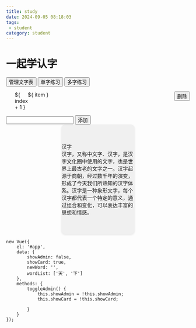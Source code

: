 ```yaml
---
title: study
date: 2024-09-05 08:18:03
tags: 
 - student
category: student
---
```




# 一起学认字

<style>
    .card-container {
        display: flex;
        flex-wrap: wrap;
        justify-content: center;
        gap: 20px;
    }

    .card {
        width: 200px;
        height: 300px;
        background-color: #f0f0f0;
        border-radius: 10px;
        box-shadow: 0 2px 5px rgba(0, 0, 0, 0.1);
        display: flex;
        flex-direction: column;
        align-items: center;
        justify-content: center;
    }

    .admin .word-item {
        display: flex;
        justify-content: space-between;
    }

    .flex1 {
        flex: 1;
    }

    .flex0 {
        flex: 0;
    }

    ul, li {
        list-style: none;
    }
</style>
<script src="https://cdn.jsdelivr.net/npm/vue@2.6.14/dist/vue.js"></script>

<div class="app" id="app">
    <section class="actions-container">
        <div class="actions">
            <button>管理文字表</button>
            <button>单字练习</button>
            <button>多字练习</button>
        </div>
    </section>
    <section class="admin-container">
        <div class="admin">
            <ul>
               <li v-for="(item, index) in wordList" :key="item" class="word-item">
               <div class="sn flex0">${ index + 1 }</div>
               <div class="word flex1">${ item }</div>
               <div><button v-on:click="rmWord(index)">删除</button></div>
               </li>
            </ul>
            <input type="text" v-model="newWord">
            <button v-on:click="addWord">添加</button>
        </div>
    </section>
    <section class="card-container">
        <div class="card">
            <div class="card-content">
                <div class="card-title">汉字</div>
                <div class="card-text">汉字，又称中文字、汉字，是汉字文化圈中使用的文字，也是世界上最古老的文字之一。汉字起源于商朝，经过数千年的演变，形成了今天我们所熟知的汉字体系。汉字是一种象形文字，每个汉字都代表一个特定的意义，通过组合和变化，可以表达丰富的思想和情感。</div>
            </div>
        </div>
    </section>    
</div>

<script>
    new Vue({
        el: '#app',
        delimiters: ['${', '}'],
        data: {
            showAdmin: false,
            showCard: true,
            newWord: '',
            wordList: ['天', '下']
        },
        methods: {
            toggleAdmin() {
                this.showAdmin = !this.showAdmin;
                this.showCard = !this.showCard;
            },
            addWord() {
                if (this.newWord.trim()) {
                    this.wordList.push(this.newWord);
                    this.newWord = '';
                }
            },
            rmWord(index) {
                this.wordList.splice(index, 1);
            }
        }
    });
</script>

    new Vue({
        el: '#app',
        data: {
            showAdmin: false,
            showCard: true,
            newWord: '',
            wordList: ['天', '下']
        },
        methods: {
            toggleAdmin() {
                this.showAdmin = !this.showAdmin;
                this.showCard = !this.showCard;

            }
        }
    });
</script>